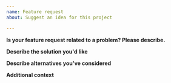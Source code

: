 ```yaml
---
name: Feature request
about: Suggest an idea for this project

---
```


<!-- Let us know if you have a great idea for a future feature or change.

Note that our backlog is already quite substantial, so we may not be able to address your suggestion for a while, even if we really like it.

If you're looking for support, the easiest way to chat with us is through Gitter: https://gitter.im/guppy-gui/Lobby -->


**Is your feature request related to a problem? Please describe.**
<!-- A clear and concise description of what the problem is. Ex. I'm always frustrated when [...] -->

**Describe the solution you'd like**
<!-- A clear and concise description of what you want to happen. -->

**Describe alternatives you've considered**
<!-- A clear and concise description of any alternative solutions or features you've considered. -->

**Additional context**
<!-- Add any other context or screenshots about the feature request here. -->
